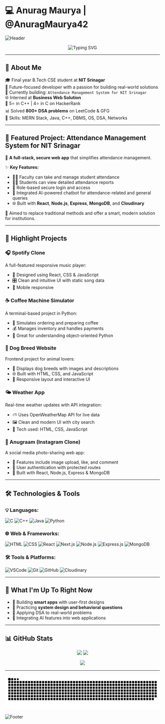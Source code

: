 # 💻 Anurag Maurya | @AnuragMaurya42

![Header](https://capsule-render.vercel.app/api?type=waving&color=gradient&height=200&section=header&text=Hey%20there!%20I'm%20Anurag%20Maurya%20👋&fontSize=30&fontAlignY=40&desc=Passionate%20Developer%20|%20Coder%20|%20Problem%20Solver&descAlignY=60&fontColor=ffffff)

<div align="center">
  <img src="https://readme-typing-svg.demolab.com?font=Fira+Code&duration=3000&pause=500&color=F70000&width=435&lines=Full-Stack+Web+Developer;C%2FC%2B%2B%2FJava+Programmer;MERN+Stack+Enthusiast;Love+building+cool+things" alt="Typing SVG" />
</div>

---

## 🚀 About Me

🎓 Final year B.Tech CSE student at **NIT Srinagar**  
💼 Future-focused developer with a passion for building real-world solutions  
🔧 Currently building: `Attendance Management System for NIT Srinagar`  
🌐 Interned at **Business Web Solution**  
🌟 5⭐ in C++ | 4⭐ in C on HackerRank  
📊 Solved **800+ DSA problems** on LeetCode & GFG  
🧠 Skills: MERN Stack, Java, C++, DBMS, OS, DSA, Networks  

---

## 📌 Featured Project: Attendance Management System for NIT Srinagar

📲 **A full-stack, secure web app** that simplifies attendance management.

✨ **Key Features:**
- 👨‍🏫 Faculty can take and manage student attendance
- 👨‍🎓 Students can view detailed attendance reports
- 🔐 Role-based secure login and access
- 🤖 Integrated AI-powered chatbot for attendance-related and general queries
- 🌐 Built with **React**, **Node.js**, **Express**, **MongoDB**, and **Cloudinary**

📁 Aimed to replace traditional methods and offer a smart, modern solution for institutions.

---

## 🌟 Highlight Projects

### 🎧 Spotify Clone  
A full-featured responsive music player:
- 🎵 Designed using React, CSS & JavaScript
- 🎛️ Clean and intuitive UI with static song data
- 📱 Mobile responsive

### ☕ Coffee Machine Simulator  
A terminal-based project in Python:
- 🧾 Simulates ordering and preparing coffee
- 💰 Manages inventory and handles payments
- 🧠 Great for understanding object-oriented Python

### 🐶 Dog Breed Website  
Frontend project for animal lovers:
- 📸 Displays dog breeds with images and descriptions
- 🌐 Built with HTML, CSS, and JavaScript
- 🎨 Responsive layout and interactive UI

### 🌤️ Weather App  
Real-time weather updates with API integration:
- ⛅ Uses OpenWeatherMap API for live data
- 🖼️ Clean and modern UI with city search
- 🧭 Tech used: HTML, CSS, JavaScript

### 📸 Anugraam (Instagram Clone)  
A social media photo-sharing web app:
- 🧾 Features include image upload, like, and comment
- 🔐 User authentication with protected routes
- 🎨 Built with React, Node.js, Express & MongoDB

---


## 🛠️ Technologies & Tools

### 💡 Languages:
![C](https://img.shields.io/badge/C-00599C?style=for-the-badge&logo=c&logoColor=white)
![C++](https://img.shields.io/badge/C++-00599C?style=for-the-badge&logo=cplusplus&logoColor=white)
![Java](https://img.shields.io/badge/Java-ED8B00?style=for-the-badge&logo=openjdk&logoColor=white)
![Python](https://img.shields.io/badge/Python-3776AB?style=for-the-badge&logo=python&logoColor=white)

### 🌐 Web & Frameworks:
![HTML](https://img.shields.io/badge/HTML5-E34F26?style=for-the-badge&logo=html5&logoColor=white)
![CSS](https://img.shields.io/badge/CSS3-1572B6?style=for-the-badge&logo=css3&logoColor=white)
![React](https://img.shields.io/badge/React-20232A?style=for-the-badge&logo=react&logoColor=61DAFB)
![Next.js](https://img.shields.io/badge/Next.js-000000?style=for-the-badge&logo=nextdotjs&logoColor=white)
![Node.js](https://img.shields.io/badge/Node.js-339933?style=for-the-badge&logo=nodedotjs&logoColor=white)
![Express.js](https://img.shields.io/badge/Express.js-000000?style=for-the-badge&logo=express&logoColor=white)
![MongoDB](https://img.shields.io/badge/MongoDB-4EA94B?style=for-the-badge&logo=mongodb&logoColor=white)

### 🛠 Tools & Platforms:
![VSCode](https://img.shields.io/badge/VS%20Code-007ACC?style=for-the-badge&logo=visualstudiocode&logoColor=white)
![Git](https://img.shields.io/badge/Git-F05032?style=for-the-badge&logo=git&logoColor=white)
![GitHub](https://img.shields.io/badge/GitHub-181717?style=for-the-badge&logo=github&logoColor=white)
![Cloudinary](https://img.shields.io/badge/Cloudinary-3448C5?style=for-the-badge&logo=cloudinary&logoColor=white)

---

## 🧠 What I'm Up To Right Now

- 📱 Building **smart apps** with user-first designs
- 💬 Practicing **system design and behavioral questions**
- 🎯 Applying DSA to real-world problems
- 🤖 Integrating AI features into web applications

---

## 📊 GitHub Stats

<p align="center">
  <img src="https://github-readme-stats.vercel.app/api?username=AnuragMaurya42&show_icons=true&theme=tokyonight&hide_border=true&count_private=true" height="160" />
  <img src="https://github-readme-streak-stats.herokuapp.com/?user=AnuragMaurya42&theme=tokyonight&hide_border=true" height="160"/>
</p>

<p align="center">
  <img src="https://github-readme-stats.vercel.app/api/top-langs/?username=AnuragMaurya42&layout=compact&theme=tokyonight&hide_border=true" />
</p>

---
<p align="center">
  <img src="https://raw.githubusercontent.com/Platane/snk/output/github-contribution-grid-snake.svg" alt="github contribution grid snake animation">
</p>


![Footer](https://capsule-render.vercel.app/api?type=waving&color=gradient&height=120&section=footer)
